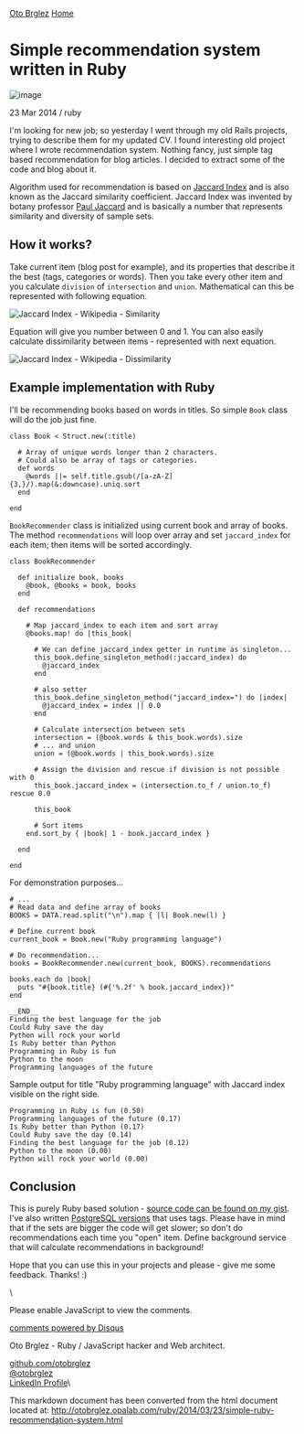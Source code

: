[Oto Brglez](/) [Home](/)

Simple recommendation system written in Ruby
============================================

![image](/images/008-recommend-ruby.jpg)

23 Mar 2014 / ruby

I'm looking for new job; so yesterday I went through my old Rails
projects, trying to describe them for my updated CV. I found interesting
old project where I wrote recommendation system. Nothing fancy, just
simple tag based recommendation for blog articles. I decided to extract
some of the code and blog about it.

Algorithm used for recommendation is based on [Jaccard
Index](http://en.wikipedia.org/wiki/Jaccard_index) and is also known as
the Jaccard similarity coefficient. Jaccard Index was invented by botany
professor [Paul Jaccard](http://en.wikipedia.org/wiki/Paul_Jaccard) and
is basically a number that represents similarity and diversity of sample
sets.

How it works?
-------------

Take current item (blog post for example), and its properties that
describe it the best (tags, categories or words). Then you take every
other item and you calculate `division` of `intersection` and `union`.
Mathematical can this be represented with following equation.

![Jaccard Index - Wikipedia -
Similarity](http://upload.wikimedia.org/math/1/8/6/186c7f4e83da32e889d606140fae25a0.png)

Equation will give you number between 0 and 1. You can also easily
calculate dissimilarity between items - represented with next equation.

![Jaccard Index - Wikipedia -
Dissimilarity](http://upload.wikimedia.org/math/0/2/9/02906c47e0a08707ad6e35a6c34a43b4.png)

Example implementation with Ruby
--------------------------------

I'll be recommending books based on words in titles. So simple `Book`
class will do the job just fine.

    class Book < Struct.new(:title)

      # Array of unique words longer than 2 characters.
      # Could also be array of tags or categories.
      def words
        @words ||= self.title.gsub(/[a-zA-Z]{3,}/).map(&:downcase).uniq.sort
      end

    end

`BookRecommender` class is initialized using current book and array of
books. The method `recommendations` will loop over array and set
`jaccard_index` for each item; then items will be sorted accordingly.

    class BookRecommender

      def initialize book, books
        @book, @books = book, books
      end

      def recommendations

        # Map jaccard_index to each item and sort array
        @books.map! do |this_book|

          # We can define jaccard_index getter in runtime as singleton...
          this_book.define_singleton_method(:jaccard_index) do
            @jaccard_index
          end

          # also setter
          this_book.define_singleton_method("jaccard_index=") do |index|
            @jaccard_index = index || 0.0
          end

          # Calculate intersection between sets
          intersection = (@book.words & this_book.words).size
          # ... and union
          union = (@book.words | this_book.words).size

          # Assign the division and rescue if division is not possible with 0
          this_book.jaccard_index = (intersection.to_f / union.to_f) rescue 0.0

          this_book

          # Sort items
        end.sort_by { |book| 1 - book.jaccard_index }

      end

    end

For demonstration purposes...

    # ...
    # Read data and define array of books
    BOOKS = DATA.read.split("\n").map { |l| Book.new(l) }

    # Define current book
    current_book = Book.new("Ruby programming language")

    # Do recommendation...
    books = BookRecommender.new(current_book, BOOKS).recommendations

    books.each do |book|
      puts "#{book.title} (#{'%.2f' % book.jaccard_index})"
    end

    __END__
    Finding the best language for the job
    Could Ruby save the day
    Python will rock your world
    Is Ruby better than Python
    Programming in Ruby is fun
    Python to the moon
    Programming languages of the future

Sample output for title "Ruby programming language" with Jaccard index
visible on the right side.

    Programming in Ruby is fun (0.50)
    Programming languages of the future (0.17)
    Is Ruby better than Python (0.17)
    Could Ruby save the day (0.14)
    Finding the best language for the job (0.12)
    Python to the moon (0.00)
    Python will rock your world (0.00)

Conclusion
----------

This is purely Ruby based solution - [source code can be found on my
gist](https://gist.github.com/otobrglez/9738998). I've also written
[PostgreSQL versions](https://gist.github.com/otobrglez/1078953) that
uses tags. Please have in mind that if the sets are bigger the code will
get slower; so don't do recommendations each time you "open" item.
Define background service that will calculate recommendations in
background!

Hope that you can use this in your projects and please - give me some
feedback. Thanks! :)

\

Please enable JavaScript to view the comments.

[comments powered by Disqus](http://disqus.com)

Oto Brglez - Ruby / JavaScript hacker and Web architect.

[github.com/otobrglez](https://github.com/otobrglez)\
 [@otobrglez](https://twitter.com/otobrglez)\
 [LinkedIn Profile](http://www.linkedin.com/in/otobrglez)\


This markdown document has been converted from the html document located at:
http://otobrglez.opalab.com/ruby/2014/03/23/simple-ruby-recommendation-system.html
